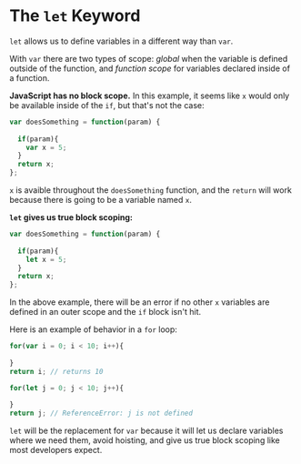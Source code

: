 # The `let` Keyword

`let` allows us to define variables in a different way than `var`. 

With `var` there are two types of scope: *global* when the variable is defined outside of the function, and *function scope* for variables declared inside of a function. 

**JavaScript has no block scope.** In this example, it seems like `x` would only be available inside of the `if`, but that's not the case:

```javascript
var doesSomething = function(param) {
  
  if(param){
    var x = 5;
  }
  return x;
};
```

`x` is avaible throughout the `doesSomething` function, and the `return` will work because there is going to be a variable named `x`.


**`let` gives us true block scoping:**

```javascript
var doesSomething = function(param) {
  
  if(param){
    let x = 5;
  }
  return x;
};
```
In the above example, there will be an error if no other `x` variables are defined in an outer scope and the `if` block isn't hit.

Here is an example of behavior in a `for` loop:
```javascript
for(var i = 0; i < 10; i++){
    
}
return i; // returns 10

for(let j = 0; j < 10; j++){
  
}
return j; // ReferenceError: j is not defined
```


`let` will be the replacement for `var` because it will let us declare variables where we need them, avoid hoisting, and give us true block scoping like most developers expect.

